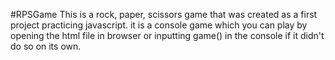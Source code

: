 #RPSGame This is a rock, paper, scissors game that was created as a first project practicing javascript. it is a console game which you can play by opening the html file in browser or inputting game() in the console if it didn't do so on its own.